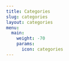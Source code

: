 ```yaml
---
title: Categories
slug: categories
layout: categories
menu:
  main:
    weight: -70
    params:
      icon: categories
---
```

